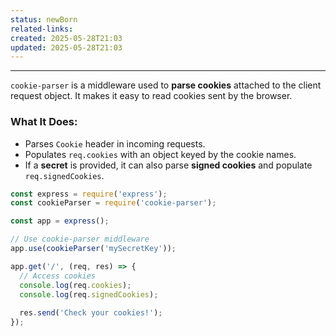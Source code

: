 ```yaml
---
status: newBorn
related-links: 
created: 2025-05-28T21:03
updated: 2025-05-28T21:03
---
```

---

`cookie-parser` is a middleware used to **parse cookies** attached to the client request object. It makes it easy to read cookies sent by the browser.

### What It Does:

- Parses `Cookie` header in incoming requests.
- Populates `req.cookies` with an object keyed by the cookie names.
- If a **secret** is provided, it can also parse **signed cookies** and populate `req.signedCookies`.


```js
const express = require('express');
const cookieParser = require('cookie-parser');

const app = express();

// Use cookie-parser middleware
app.use(cookieParser('mySecretKey'));

app.get('/', (req, res) => {
  // Access cookies
  console.log(req.cookies);
  console.log(req.signedCookies);
  
  res.send('Check your cookies!');
});
```

